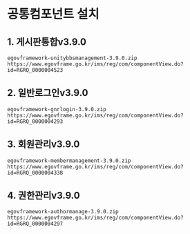 # 공통컴포넌트 설치
## 1. 게시판통합v3.9.0
    egovframework-unitybbsmanagement-3.9.0.zip
    https://www.egovframe.go.kr/ims/reg/com/componentView.do?id=RGRQ_0000004523
## 2. 일반로그인v3.9.0
    egovframework-gnrlogin-3.9.0.zip
    https://www.egovframe.go.kr/ims/reg/com/componentView.do?id=RGRQ_0000004293
## 3. 회원관리v3.9.0
    egovframework-membermanagement-3.9.0.zip
    https://www.egovframe.go.kr/ims/reg/com/componentView.do?id=RGRQ_0000004338
## 4. 권한관리v3.9.0
    egovframework-authormanage-3.9.0.zip
    https://www.egovframe.go.kr/ims/reg/com/componentView.do?id=RGRQ_0000004297